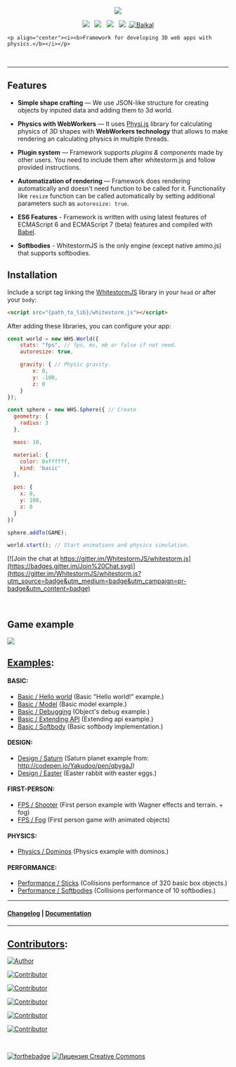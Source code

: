 

<p align="center"><img src="https://raw.githubusercontent.com/WhitestormJS/whitestorm.js/master/media/art/logo/big-inverse-cropped.png"></p>

<p align="center">
    <a href="https://travis-ci.org/WhitestormJS/whitestorm.js" align="center"><img src="https://travis-ci.org/WhitestormJS/whitestorm.js.svg"></a>&nbsp;&nbsp;
    <a href="https://www.npmjs.com/package/whitestormjs"><img src="http://wsbadge.herokuapp.com/npm/v/whitestormjs.svg"></a>&nbsp;&nbsp;          
    <a href="https://github.com/WhitestormJS/whitestorm.js"><img src="http://wsbadge.herokuapp.com/bower/v/whitestormjs.svg"></a>&nbsp;&nbsp;
    <a href="https://whslack.herokuapp.com/"><img src="https://whslack.herokuapp.com/badge.svg"></a>
   .<a href="http://baikal.io/sasha240100/whitestorm-js"><img alt="Baikal" src="http://baikal.io/badges/sasha240100/whitestorm-js"></a>
    <br>

    <p align="center"><i><b>Framework for developing 3D web apps with physics.</b></i></p>
</p>

<br>

------

## Features

* **Simple shape crafting** — We use JSON-like structure for creating objects by inputed data and adding them to 3d world.

* **Physics with WebWorkers** — It uses [Physi.js](https://github.com/chandlerprall/Physijs/blob/master/physi.js) library for calculating physics of 3D shapes with **WebWorkers technology** that allows to make rendering an calculating physics in multiple threads.

* **Plugin system** — Framework supports *plugins & components* made by other users. You need to include them after whitestorm.js and follow provided instructions.

* **Automatization of rendering** — Framework does rendering automatically and doesn't need function to be called for it. Functionality like `resize` function can be called automatically by setting additional parameters such as `autoresize: true`.

* **ES6 Features** - Framework is written with using latest features of ECMAScript 6 and ECMAScript 7 (beta) features and compiled with [Babel](https://babeljs.io/).

* **Softbodies** - WhitestormJS is the only engine (except native ammo.js) that supports softbodies. 


## Installation
Include a script tag linking the [WhitestormJS](https://cdn.jsdelivr.net/whitestormjs/latest/whitestorm.min.js) library in your `head` or after your `body`:

```html
<script src="{path_to_lib}/whitestorm.js"></script>
```

After adding these libraries, you can configure your app:
```javascript
const world = new WHS.World({
    stats: "fps", // fps, ms, mb or false if not need.
    autoresize: true,

    gravity: { // Physic gravity.
        x: 0,
        y: -100,
        z: 0
    }
});

const sphere = new WHS.Sphere({ // Create
  geometry: {
    radius: 3
  },

  mass: 10,

  material: {
    color: 0xffffff,
    kind: 'basic'
  },

  pos: {
    x: 0,
    y: 100,
    z: 0
  }
})

sphere.addTo(GAME);

world.start(); // Start animations and physics simulation.
```

[![Join the chat at https://gitter.im/WhitestormJS/whitestorm.js](https://badges.gitter.im/Join%20Chat.svg)](https://gitter.im/WhitestormJS/whitestorm.js?utm_source=badge&utm_medium=badge&utm_campaign=pr-badge&utm_content=badge)


<br>

## Game example
<a href="http://192.241.128.187/current/examples/fps/shooter/" target="_blank"><img src="https://raw.githubusercontent.com/WhitestormJS/whitestorm.js/master/media/art/splash.png"></a>

## [Examples](http://192.241.128.187/current/examples/):

#### BASIC:
 * [Basic / Hello world](http://192.241.128.187/current/examples/basic/helloworld/)  (Basic "Hello world!" example.)
 * [Basic / Model](http://192.241.128.187/current/examples/basic/model/)  (Basic model example.)
 * [Basic / Debugging](http://192.241.128.187/current/examples/basic/debugging/)  (Object's debug example.)
 * [Basic / Extending API](http://192.241.128.187/current/examples/basic/extending/)  (Extending api example.)
 * [Basic / Softbody](http://192.241.128.187/current/examples/basic/softbody/)  (Basic softbody implementation.)

#### DESIGN:
 * [Design / Saturn](http://192.241.128.187/current/examples/design/saturn/)  (Saturn planet example from: http://codepen.io/Yakudoo/pen/qbygaJ)
 * [Design / Easter](http://192.241.128.187/current/examples/design/easter/)  (Easter rabbit with easter eggs.)

#### FIRST-PERSON:
 * [FPS / Shooter](http://192.241.128.187/current/examples/fps/shooter/)  (First person example with Wagner effects and terrain. + fog)
 * [FPS / Fog](http://192.241.128.187/current/examples/fps/fog/)  (First person game with animated objects)

#### PHYSICS:
 * [Physics / Dominos](http://192.241.128.187/current/examples/physics/domino/)  (Physics example with dominos.)

#### PERFORMANCE:
 * [Performance / Sticks](http://192.241.128.187/current/examples/performance/sticks/)  (Collisions performance of 320 basic box objects.)
 * [Performance / Softbodies](http://192.241.128.187/current/examples/performance/softbodies/)  (Collisions performance of 10 softbodies.)

----

#### [Changelog](https://github.com/WhitestormJS/whitestorm.js/blob/master/CHANGELOG.md) | [Documentation](http://whitestormjs.xyz/)

----

## [Contributors](https://github.com/WhitestormJS/whitestorm.js/graphs/contributors):
[![Author](http://wsbadge.herokuapp.com/badge/Author-Alexander%20Buzin-red.svg)](https://github.com/sasha240100)

[![Contributor](http://wsbadge.herokuapp.com/badge/Contributor-jackdalton-blue.svg)](https://github.com/jackdalton)

[![Contributor](http://wsbadge.herokuapp.com/badge/Contributor-Noctisdark-blue.svg)](https://github.com/noctisdark)

[![Contributor](http://wsbadge.herokuapp.com/badge/Contributor-bdirl-blue.svg)](https://github.com/bdirl)

[![Contributor](http://wsbadge.herokuapp.com/badge/Contributor-preco21-blue.svg)](https://github.com/preco21)

[![Contributor](http://wsbadge.herokuapp.com/badge/Contributor-yeliex-blue.svg)](https://github.com/yeliex)

<br>

[![forthebadge](http://forthebadge.com/images/badges/built-with-love.svg)](https://alexbuzin.me/)   <a rel="license" href="http://creativecommons.org/licenses/by-nc-nd/4.0/"><img alt="Лицензия Creative Commons" style="border-width:0" src="https://i.creativecommons.org/l/by-nc-nd/4.0/88x31.png" /></a>
